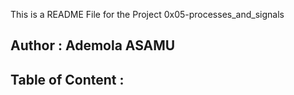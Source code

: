 

This is a README File for the Project 0x05-processes_and_signals


## Author : Ademola ASAMU

## Table of Content :


